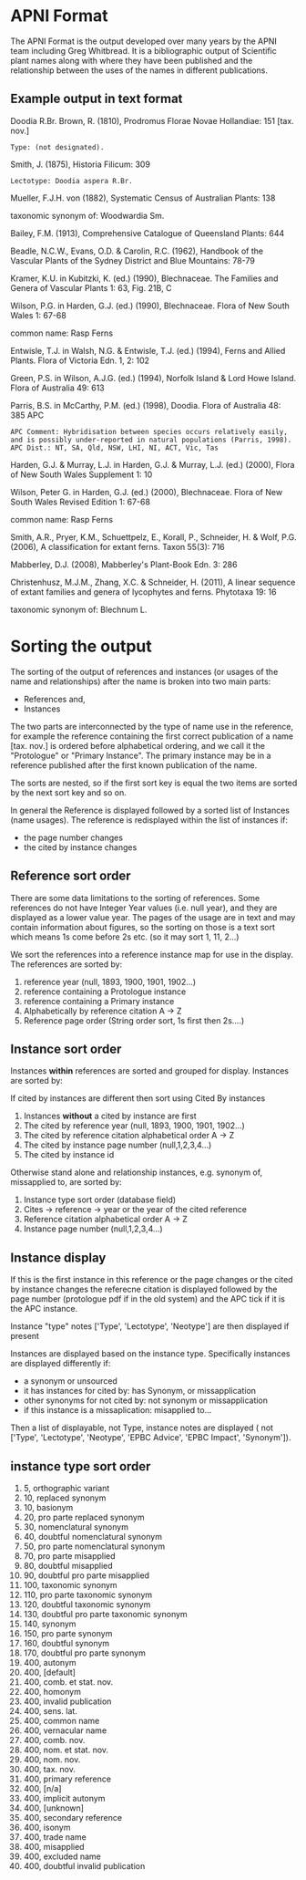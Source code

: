 APNI Format
===========

The APNI Format is the output developed over many years by the APNI team including Greg Whitbread. It is a bibliographic
output of Scientific plant names along with where they have been published and the relationship between the uses of the
 names in different publications.


Example output in text format
-----------------------------
 
Doodia R.Br.
Brown, R. (1810), Prodromus Florae Novae Hollandiae: 151 [tax. nov.]

    Type: (not designated).

Smith, J. (1875), Historia Filicum: 309

    Lectotype: Doodia aspera R.Br.

Mueller, F.J.H. von (1882), Systematic Census of Australian Plants: 138

taxonomic synonym of: Woodwardia Sm.

Bailey, F.M. (1913), Comprehensive Catalogue of Queensland Plants: 644

Beadle, N.C.W., Evans, O.D. & Carolin, R.C. (1962), Handbook of the Vascular Plants of the Sydney District and Blue Mountains: 78-79

Kramer, K.U. in Kubitzki, K. (ed.) (1990), Blechnaceae. The Families and Genera of Vascular Plants 1: 63, Fig. 21B, C

Wilson, P.G. in Harden, G.J. (ed.) (1990), Blechnaceae. Flora of New South Wales 1: 67-68

common name: Rasp Ferns

Entwisle, T.J. in Walsh, N.G. & Entwisle, T.J. (ed.) (1994), Ferns and Allied Plants. Flora of Victoria Edn. 1, 2: 102

Green, P.S. in Wilson, A.J.G. (ed.) (1994), Norfolk Island & Lord Howe Island. Flora of Australia 49: 613

Parris, B.S. in McCarthy, P.M. (ed.) (1998), Doodia. Flora of Australia 48: 385 APC

    APC Comment: Hybridisation between species occurs relatively easily, and is possibly under-reported in natural populations (Parris, 1998).
    APC Dist.: NT, SA, Qld, NSW, LHI, NI, ACT, Vic, Tas

Harden, G.J. & Murray, L.J. in Harden, G.J. & Murray, L.J. (ed.) (2000), Flora of New South Wales Supplement 1: 10

Wilson, Peter G. in Harden, G.J. (ed.) (2000), Blechnaceae. Flora of New South Wales Revised Edition 1: 67-68

common name: Rasp Ferns

Smith, A.R., Pryer, K.M., Schuettpelz, E., Korall, P., Schneider, H. & Wolf, P.G. (2006), A classification for extant ferns. Taxon 55(3): 716

Mabberley, D.J. (2008), Mabberley's Plant-Book Edn. 3: 286

Christenhusz, M.J.M., Zhang, X.C. & Schneider, H. (2011), A linear sequence of extant families and genera of lycophytes and ferns. Phytotaxa 19: 16

taxonomic synonym of: Blechnum L.


# Sorting the output

The sorting of the output of references and instances (or usages of the name and relationships) after the name is broken
into two main parts:

 * References and,
 * Instances
 
The two parts are interconnected by the type of name use in the reference, for example the reference containing the first
correct publication of a name [tax. nov.] is ordered before alphabetical ordering, and we call it the "Protologue" or 
"Primary Instance". The primary instance may be in a reference published after the first known publication of the name.

The sorts are nested, so if the first sort key is equal the two items are sorted by the next sort key and so on.

In general the Reference is displayed followed by a sorted list of Instances (name usages). The reference is 
redisplayed within the list of instances if:
 * the page number changes
 * the cited by instance changes

## Reference sort order

There are some data limitations to the sorting of references. Some references do not have Integer Year values (i.e. null
year), and they are displayed as a lower value year. The pages of the usage are in text and may contain information about
figures, so the sorting on those is a text sort which means 1s come before 2s etc. (so it may sort 1, 11, 2...)

We sort the references into a reference instance map for use in the display. The references are sorted by:

 1. reference year (null, 1893, 1900, 1901, 1902...)
 2. reference containing a Protologue instance
 3. reference containing a Primary instance
 4. Alphabetically by reference citation A -> Z
 5. Reference page order (String order sort, 1s first then 2s....)

## Instance sort order

Instances **within** references are sorted and grouped for display. Instances are sorted by:

If cited by instances are different then sort using Cited By instances

  1. Instances **without** a cited by instance are first
  1. The cited by reference year (null, 1893, 1900, 1901, 1902...)
  1. The cited by reference citation alphabetical order A -> Z
  1. The cited by instance page number (null,1,2,3,4...)
  1. The cited by instance id

Otherwise stand alone and relationship instances, e.g. synonym of, missapplied to, are sorted by:
   
 1. Instance type sort order (database field)
 1. Cites -> reference -> year or the year of the cited reference
 1. Reference citation alphabetical order A -> Z
 1. Instance page number (null,1,2,3,4...)

## Instance display

If this is the first instance in this reference or the page changes or the cited by instance changes the referecne 
citation is displayed followed by the page number (protologue pdf if in the old system) and the APC tick if it is the 
APC instance.

Instance "type" notes ['Type', 'Lectotype', 'Neotype'] are then displayed if present

Instances are displayed based on the instance type. Specifically instances are displayed differently if:

 * a synonym or unsourced
 * it has instances for cited by: has Synonym, or missapplication
 * other synonyms for not cited by: not synonym or missapplication
 * if this instance is a missaplication: misapplied to...

Then a list of displayable, not Type, instance notes are displayed ( not ['Type', 'Lectotype', 'Neotype', 'EPBC Advice',
 'EPBC Impact', 'Synonym']).
 
## instance type sort order

 1. 5,   orthographic variant
 1. 10,  replaced synonym
 1. 10,  basionym
 1. 20,  pro parte replaced synonym
 1. 30,  nomenclatural synonym
 1. 40,  doubtful nomenclatural synonym
 1. 50,  pro parte nomenclatural synonym
 1. 70,  pro parte misapplied
 1. 80,  doubtful misapplied
 1. 90,  doubtful pro parte misapplied
 1. 100, taxonomic synonym
 1. 110, pro parte taxonomic synonym
 1. 120, doubtful taxonomic synonym
 1. 130, doubtful pro parte taxonomic synonym
 1. 140, synonym
 1. 150, pro parte synonym
 1. 160, doubtful synonym
 1. 170, doubtful pro parte synonym
 1. 400, autonym
 1. 400, [default]
 1. 400, comb. et stat. nov.
 1. 400, homonym
 1. 400, invalid publication
 1. 400, sens. lat.
 1. 400, common name
 1. 400, vernacular name
 1. 400, comb. nov.
 1. 400, nom. et stat. nov.
 1. 400, nom. nov.
 1. 400, tax. nov.
 1. 400, primary reference
 1. 400, [n/a]
 1. 400, implicit autonym
 1. 400, [unknown]
 1. 400, secondary reference
 1. 400, isonym
 1. 400, trade name
 1. 400, misapplied
 1. 400, excluded name
 1. 400, doubtful invalid publication
